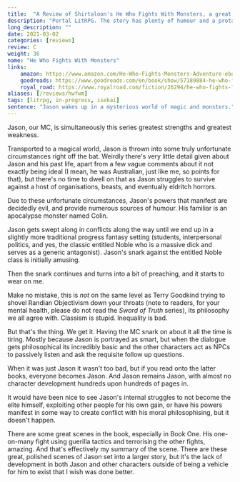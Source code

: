 ```yaml
---
title:  "A Review of Shirtaloon's He Who Fights With Monsters, a great LitRPG with an opinionated protagonist."
description: "Portal LitRPG. The story has plenty of humour and a protagonist that drags his moral soapbox in chains behind him."
long_description: ""
date: 2021-03-02
categories: [reviews]
review: C
weight: 36
name: "He Who Fights With Monsters"
links:
    amazon: https://www.amazon.com/He-Who-Fights-Monsters-Adventure-ebook/dp/B08WCT9W26
    goodreads: https://www.goodreads.com/en/book/show/57189884-he-who-fights-with-monsters
    royal_road: https://www.royalroad.com/fiction/26294/he-who-fights-?review=714073
aliases: [/reviews/hwfwm]
tags: [litrpg, in-progress, isekai]
sentence: "Jason wakes up in a mysterious world of magic and monsters."
---
```


Jason, our MC, is simultaneously this series greatest strengths and greatest weakness.

Transported to a magical world, Jason is thrown into some truly unfortunate circumstances right off the bat. Weirdly there's very little detail given about Jason and his past life, apart from a few vague comments about it not exactly being ideal (I mean, he was Australian, just like me, so points for that), but there's no time to dwell on that as Jason struggles to survive against a host of organisations, beasts, and eventually eldritch horrors. 

Due to these unfortunate circumstances, Jason's powers that manifest are decidedly evil, and provide numerous sources of humour. His familiar is an apocalypse monster named Colin. 

Jason gets swept along in conflicts along the way until we end up in a slightly more traditional progress fantasy setting (students, interpersonal politics, and yes, the classic entitled Noble who is a massive dick and serves as a generic antagonist). Jason's snark against the entitled Noble class is initially amusing.

Then the snark continues and turns into a bit of preaching, and it starts to wear on me.

Make no mistake, this is *not* on the same level as Terry Goodkind trying to shovel Randian Objectivism down your throats (note to readers, for your mental health, please do not read the *Sword of Truth* series), its philosophy we all agree with. Classism is stupid. Inequality is bad.

But that's the thing. We get it. Having the MC snark on about it all the time is tiring. Mostly because Jason is portrayed as smart, but when the dialogue gets philosophical its incredibly basic and the other characters act as NPCs to passively listen and ask the requisite follow up questions.

When it was just Jason it wasn't too bad, but if you read onto the latter books, everyone becomes Jason. And Jason remains Jason, with almost no character development hundreds upon hundreds of pages in.

It would have been nice to see Jason's internal struggles to not become the elite himself, exploiting other people for his own gain, or have his powers manifest in some way to create conflict with his moral philosophising, but it doesn't happen.

There are some great scenes in the book, especially in Book One. His one-on-many fight using guerilla tactics and terrorising the other fights, amazing. And that's effectively my summary of the scene. There are these great, polished scenes of Jason set into a larger story, but it's the lack of development in both Jason and other characters outside of being a vehicle for him to exist that I wish was done better.